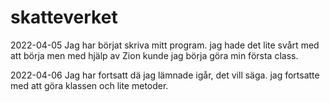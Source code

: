 # skatteverket
 2022-04-05
 Jag har börjat skriva mitt program. jag hade det lite svårt med att börja men med hjälp av Zion kunde jag börja göra min första class.

 2022-04-06
 Jag har fortsatt dä jag lämnade igår, det vill säga. jag fortsatte med att göra klassen och lite metoder.